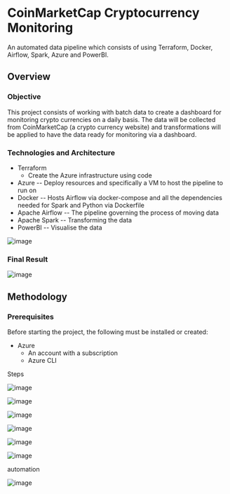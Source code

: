 # CoinMarketCap Cryptocurrency Monitoring

An automated data pipeline which consists of using Terraform, Docker, Airflow, Spark, Azure and PowerBI.

## Overview

### Objective 

This project consists of working with batch data to create a dashboard for monitoring crypto currencies on a daily basis. The data will be collected from CoinMarketCap (a crypto currency website) and transformations will be applied to have the data ready for monitoring via a dashboard.


### Technologies and Architecture


- Terraform
  - Create the Azure infrastructure using code
- Azure
  -- Deploy resources and specifically a VM to host the pipeline to run on
- Docker
  -- Hosts Airflow via docker-compose and all the dependencies needed for Spark and Python via Dockerfile
- Apache Airflow
  -- The pipeline governing the process of moving data
- Apache Spark
  -- Transforming the data
- PowerBI
  -- Visualise the data


![image](https://user-images.githubusercontent.com/72317571/189979496-bd6b6c8c-4819-40a7-9cc6-f9c36b276c35.png)

### Final Result

![image](https://user-images.githubusercontent.com/72317571/189973524-320d0fee-0c44-4ef9-b519-23627ab3971a.png)

## Methodology

### Prerequisites

Before starting the project, the following must be installed or created:

- Azure
  - An account with a subscription
  - Azure CLI

Steps

![image](https://user-images.githubusercontent.com/72317571/189697582-990fe968-aa22-485f-8a25-5a518e250050.png)

![image](https://user-images.githubusercontent.com/72317571/189698064-8edef73e-8b20-4a24-b959-e128df25a08b.png)

![image](https://user-images.githubusercontent.com/72317571/189697958-9b2aa7ae-63f4-4bf4-b86d-3f8b64b06a64.png)

![image](https://user-images.githubusercontent.com/72317571/189716955-38a48a20-c817-400f-a6e6-4136516d303f.png)


![image](https://user-images.githubusercontent.com/72317571/189716741-68f5f195-1e81-4163-be8b-327ef8964d7f.png)


![image](https://user-images.githubusercontent.com/72317571/189702901-3091cf92-c6e5-4aba-9f5d-cc606417b543.png)





automation

![image](https://user-images.githubusercontent.com/72317571/189703825-c54b2e5e-3771-45b8-aeeb-1c1f7f84163d.png)
